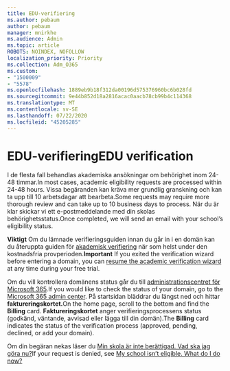 ```yaml
---
title: EDU-verifiering
ms.author: pebaum
author: pebaum
manager: mnirkhe
ms.audience: Admin
ms.topic: article
ROBOTS: NOINDEX, NOFOLLOW
localization_priority: Priority
ms.collection: Adm_O365
ms.custom:
- "1500009"
- "5578"
ms.openlocfilehash: 1889eb9b18f312da00196d575376960bc6b028fd
ms.sourcegitcommit: 9e44b852d18a2816acac0aacb78cb99b4c114368
ms.translationtype: MT
ms.contentlocale: sv-SE
ms.lasthandoff: 07/22/2020
ms.locfileid: "45205285"
---
```

# <a name="edu-verification"></a><span data-ttu-id="f8afb-102">EDU-verifiering</span><span class="sxs-lookup"><span data-stu-id="f8afb-102">EDU verification</span></span>

<span data-ttu-id="f8afb-103">I de flesta fall behandlas akademiska ansökningar om behörighet inom 24-48 timmar.</span><span class="sxs-lookup"><span data-stu-id="f8afb-103">In most cases, academic eligibility requests are processed within 24-48 hours.</span></span> <span data-ttu-id="f8afb-104">Vissa begäranden kan kräva mer grundlig granskning och kan ta upp till 10 arbetsdagar att bearbeta.</span><span class="sxs-lookup"><span data-stu-id="f8afb-104">Some requests may require more thorough review and can take up to 10 business days to process.</span></span> <span data-ttu-id="f8afb-105">När du är klar skickar vi ett e-postmeddelande med din skolas behörighetsstatus.</span><span class="sxs-lookup"><span data-stu-id="f8afb-105">Once completed, we will send an email with your school’s eligibility status.</span></span>

<span data-ttu-id="f8afb-106">**Viktigt** Om du lämnade verifieringsguiden innan du går in i en domän kan du återuppta guiden för [akademisk verifiering](https://go.microsoft.com/fwlink/p/?linkid=2135255) när som helst under den kostnadsfria provperioden.</span><span class="sxs-lookup"><span data-stu-id="f8afb-106">**Important** If you exited the verification wizard before entering a domain, you can [resume the academic verification wizard](https://go.microsoft.com/fwlink/p/?linkid=2135255) at any time during your free trial.</span></span>

<span data-ttu-id="f8afb-107">Om du vill kontrollera domänens status går du till [administrationscentret för Microsoft 365](https://go.microsoft.com/fwlink/p/?linkid=2024339).</span><span class="sxs-lookup"><span data-stu-id="f8afb-107">If you would like to check the status of your domain, go to the [Microsoft 365 admin center](https://go.microsoft.com/fwlink/p/?linkid=2024339).</span></span> <span data-ttu-id="f8afb-108">På startsidan bläddrar du längst ned och hittar **faktureringskortet.**</span><span class="sxs-lookup"><span data-stu-id="f8afb-108">On the home page, scroll to the bottom and find the **Billing** card.</span></span> <span data-ttu-id="f8afb-109">**Faktureringskortet** anger verifieringsprocessens status (godkänd, väntande, avvisad eller lägga till din domän).</span><span class="sxs-lookup"><span data-stu-id="f8afb-109">The **Billing** card indicates the status of the verification process (approved, pending, declined, or add your domain).</span></span>

<span data-ttu-id="f8afb-110">Om din begäran nekas läser du [Min skola är inte berättigad. Vad ska jag göra nu?](https://docs.microsoft.com/microsoft-365/commerce/subscriptions/verify-academic-eligibility#my-school-isnt-eligible-what-do-i-do-now)</span><span class="sxs-lookup"><span data-stu-id="f8afb-110">If your request is denied, see [My school isn’t eligible. What do I do now?](https://docs.microsoft.com/microsoft-365/commerce/subscriptions/verify-academic-eligibility#my-school-isnt-eligible-what-do-i-do-now)</span></span>